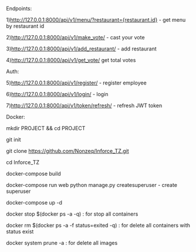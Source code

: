 Endpoints:

1)http://127.0.0.1:8000/api/v1/menu/?restaurant={restaurant.id} - get menu by restaurant id

2)http://127.0.0.1:8000/api/v1/make_vote/ - cast your vote

3)http://127.0.0.1:8000/api/v1/add_restaurant/ - add restaurant

4)http://127.0.0.1:8000/api/v1/get_vote/ get total votes

Auth:

5)http://127.0.0.1:8000/api/v1/register/ - register employee

6)http://127.0.0.1:8000/api/v1/login/ - login

7)http://127.0.0.1:8000/api/v1/token/refresh/ - refresh JWT token


Docker:

mkdir PROJECT && cd PROJECT

git init

git clone https://github.com/Nonzeq/Inforce_TZ.git

cd Inforce_TZ

docker-compose build

docker-compose run web python manage.py createsuperuser - create superuser

docker-compose up -d


docker stop $(docker ps -a -q) : for stop all containers

docker rm $(docker ps -a -f status=exited -q) : for delete all containers with status exist

docker system prune -a : for delete all images
